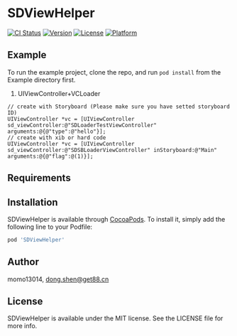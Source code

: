 # SDViewHelper

[![CI Status](http://img.shields.io/travis/momo13014/SDViewHelper.svg?style=flat)](https://travis-ci.org/momo13014/SDViewHelper)
[![Version](https://img.shields.io/cocoapods/v/SDViewHelper.svg?style=flat)](http://cocoapods.org/pods/SDViewHelper)
[![License](https://img.shields.io/cocoapods/l/SDViewHelper.svg?style=flat)](http://cocoapods.org/pods/SDViewHelper)
[![Platform](https://img.shields.io/cocoapods/p/SDViewHelper.svg?style=flat)](http://cocoapods.org/pods/SDViewHelper)

## Example

To run the example project, clone the repo, and run `pod install` from the Example directory first.

1. UIViewController+VCLoader
```
// create with Storyboard (Please make sure you have setted storyboard ID)
UIViewController *vc = [UIViewController sd_viewController:@"SDLoaderTestViewController" arguments:@{@"type":@"hello"}];
// create with xib or hard code
UIViewController *vc = [UIViewController sd_viewController:@"SDSBLoaderViewController" inStoryboard:@"Main" arguments:@{@"flag":@(1)}];
```

## Requirements

## Installation

SDViewHelper is available through [CocoaPods](http://cocoapods.org). To install
it, simply add the following line to your Podfile:

```ruby
pod 'SDViewHelper'
```

## Author

momo13014, dong.shen@get88.cn

## License

SDViewHelper is available under the MIT license. See the LICENSE file for more info.
